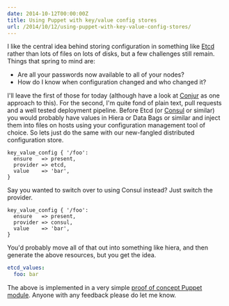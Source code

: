 ```yaml
---
date: 2014-10-12T00:00:00Z
title: Using Puppet with key/value config stores
url: /2014/10/12/using-puppet-with-key-value-config-stores/
---
```


I like the central idea behind storing configuration in something like
[Etcd](https://github.com/coreos/etcd) rather than lots of files on lots
of disks, but a few challenges still remain. Things that spring to mind
are:

* Are all your passwords now available to all of your nodes?
* How do I know when configuration changed and who changed it?

I'll leave the first of those for today (although have a look at
[Conjur](http://www.conjur.net/) as one approach to this). For the second,
I'm quite fond of plain text, pull requests and a well tested deployment
pipeline. Before Etcd (or [Consul](http://www.consul.io/) or similar) you
would probably have values in Hiera or Data Bags or similar and inject them
into files on hosts using your configuration management tool of choice. So
lets just do the same with our new-fangled distributed configuration store.

```puppet
key_value_config { '/foo':
  ensure   => present,
  provider => etcd,
  value    => 'bar',
}
```

Say you wanted to switch over to using Consul instead? Just switch the provider.

```puppet
key_value_config { '/foo':
  ensure   => present,
  provider => consul,
  value    => 'bar',
}
```

You'd probably move all of that out into something like hiera, and then generate
the above resources, but you get the idea.

```yaml
etcd_values:
  foo: bar
```

The above is implemented in a very simple
[proof of concept Puppet module](https://github.com/garethr/garethr-key_value_config).
Anyone with any feedback please do let me know.

